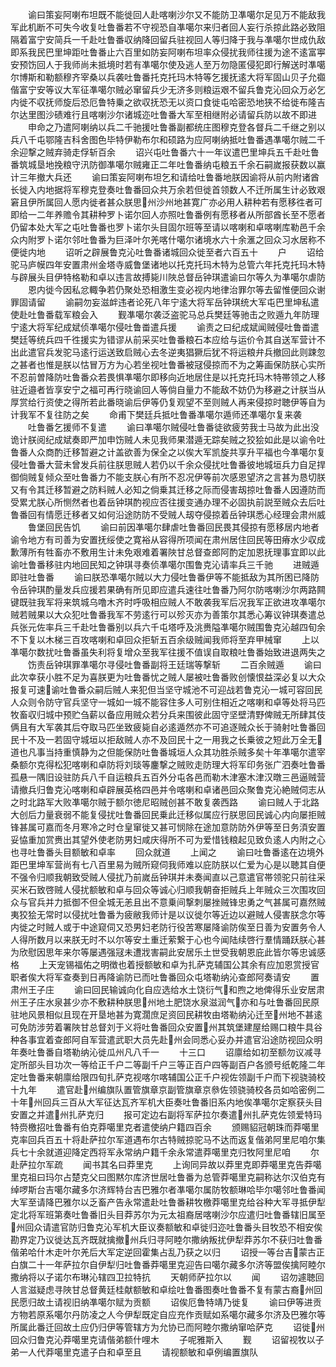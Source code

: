 <!-- { "loadSidebar": true } -->
　　谕曰策妄阿喇布坦既不能徙回人赴喀喇沙尔又不能防卫凖噶尔足见万不能敌我军此机断不可失今收复吐鲁番若不守视恐自凖噶尔来归者回人妄行杀掠此路必致阻隔着富宁安简兵一千赴吐鲁番収纳降回留兵驻视回人等归降于我与凖噶尔世成仇敌即系我民巴里坤距吐鲁番止六百里如防妄阿喇布坦率众侵扰我师往援为途不逺富寕安预饬回人于我师尚未抵境时若有凖噶尔使及逃人至万勿隐匿侵犯即行解送时凖噶尔博斯和勒额穆齐宰桑以兵袭吐鲁番托克托玛木特等乞援抚逺大将军固山贝子允禵偕富宁安等议大军征凖噶尔贼必窜留兵少无济多则粮运艰不留兵鲁克沁回众万必乞内徙不収抚师旋后恐厄鲁特乗之欲収抚恐无以资口食徙屯哈密恐地狭不给徙布隆吉尔达里图沙碛难行且喀喇沙尔诸城迩吐鲁番大军至相继附必请留兵防以故不即进
　　申命之乃遣阿喇纳以兵二千驰援吐鲁番副都统庄图穆克登各督兵二千继之别以兵八千屯鄂隆吉科舍图色毕特伊勒布尔和硕路为应阿喇纳抵吐鲁番遇凖噶尔贼二千余迎撃之贼弃骑走俘斩百余
　　诏兴屯吐鲁番六十一年议遣巴里坤兵五千赴吐鲁番筑城垦地挽粮守汛防御凖噶尔贼雍正二年吐鲁番纳屯粮五千余石嗣嵗报获数以赢计三年撤大兵还
　　谕曰策妄阿喇布坦乞和请给吐鲁番地朕因谕将从前内附诸酋长徙入内地据将军穆克登奏吐鲁番回众共万余若但徙首领数人不迁所属生计必致艰窘且伊所属回人愿内徙者甚众朕思州沙州地甚寛广亦必用人耕种若有愿移徃者可即给一二年养赡令其耕种罗卜诺尔回人亦照吐鲁番例有愿移者从所部酋长至不愿者仍留本处大军之屯吐鲁番也罗卜诺尔头目固尔班等至请以喀喇和卓喀喇库勒邑千余众内附罗卜诺尔邻吐鲁番为巨泽叶尔羌喀什噶尔诸境水六十余滙之回众习水居称不便徙内地
　　诏听之辟展鲁克沁吐鲁番诸城回众徙至者六百五十
　　户
　　诏给驼马庐幙四年安置肃州金塔寺威鲁堡诸地以托克托玛木特为总管六年托克托玛木特与辟展头目伊特格勒和卓以违言故搏毙川陜总督岳钟琪遣谕曰尔等久为凖噶尔虐防
　　恩内徙今因私忿輙争若仍聚处恐相激生变必视内地律治罪尔等去留惟便回众谢罪固请留
　　谕嗣勿妄滋衅违者论死八年宁逺大将军岳钟琪统大军屯巴里坤私遣使赴吐鲁番载军粮会入
　　觐凖噶尔袭泛盗驼马总兵樊廷等驰击之败遁九年防理宁逺大将军纪成斌侦凖噶尔侵吐鲁畨遣兵援
　　谕责之曰纪成斌闻贼侵吐鲁畨遣樊廷等统兵四千徃援实为错谬从前采买吐鲁番粮石本应给与运价令其自送军营计不出此遣官兵发驼马逺行运送致启贼心去冬逆夷猖獗后犹不将运粮弁兵撤回此则踈忽之甚者也惟是朕以怙冒万方为心若坐视吐鲁番被冦侵掠而不为之筹画保防朕心实所不忍前曽降防吐鲁番众若畏惧凖噶尔即移向近地居住是以托克托玛木特帯领之人移驻近邉者皆享安宁之福可再行晓谕回人等倘自量力不能敌不妨仍为移避之计朕当从厚赏给行资使之得所若此番晓谕后伊等仍复观望不至则贼人再来侵掠时聴伊等自为计我军不复往防之矣
　　命甫下樊廷兵抵吐鲁番凖噶尔遁师还凖噶尔复来袭
　　吐鲁番乞援师不复遣
　　谕曰凖噶尔贼侵吐鲁番徒欲疲劳我士马故为此出没诡计朕阅纪成斌奏即严加申饬贼人未见我师果潜遁无踪矣贼之狡狯如此是以谕令吐鲁番人众商酌迁移暂避之计盖欲善为保全之以俟大军凯旋共享升平福也今凖噶尔复侵吐鲁番大营未曾发兵前往朕思贼人若仍以千余众侵扰吐鲁番彼地城垣兵力自足捍御倘贼复倾众至吐鲁番力不能支朕心有所不忍况伊等前次感恩望济之言甚为恳切朕又有令其迁移暂避之防料贼人必知之倘乗其迁移之际而侵害刼掠吐鲁番人因遵防而受累尤朕心所恻然者也着岳钟琪酌视应否往援变通办理不必固执前説至贼众去后吐鲁番回有情愿迁移者又如何沿途防防不受贼人刼夺侵掠着岳钟琪悉心经理会肃州威
　　鲁堡回民告饥
　　谕曰前因凖噶尔肆虐吐鲁番回民畏其侵掠有愿移居内地者谕令地方有司善为安置抚绥使之寛裕从容得所项闻在肃州居住回民等田瘠水少収成歉薄所有牲畜亦不敷用生计未免艰难着署陜甘总督查郎阿酌定加恩抚理事宜即以此谕吐鲁番移驻内地回民知之钟琪寻奏侦凖噶尔围鲁克沁请率兵三千驰
　　进贼遁即驻吐鲁番
　　谕曰朕恐凖噶尔贼以大力侵吐鲁番伊等不能抵敌为其所困已降防令岳钟琪酌量发兵应援若果确有所见即应遣兵速往吐鲁番乃阿尔防喀喇沙尔两路闗键既驻我军将来筑城乌噜木齐时呼吸相应贼人不敢袭我军后况我军正欲进攻凖噶尔贼若贼果以大众犯吐鲁番我军不劳逺行可以殄灭亦为善策尔其悉心筹议钟琪奏遣总兵张元佐率兵三千赴吐鲁番别以兵六千屯塔呼及洮赉隘凖噶尔贼围鲁克沁越四旬余不下复以木梯三百攻喀喇和卓回众拒斩五百余级贼闻我师将至弃甲械窜
　　上以凖噶尔数扰吐鲁番虽失利将复增众至我军往援不值误自取粮吐鲁番始致进退两失之
　　饬责岳钟琪罪凖噶尔寻侵吐鲁番副将王廷瑞等撃斩
　　二百余贼遁
　　谕曰此次幸获小胜不足为喜朕更为吐鲁番忧之贼人屡被吐鲁番败创懐恨益深必复以大众报复可速谕吐鲁番众嗣后贼人来犯但当坚守城池不可迎战若鲁克沁一城可容回民人众则令防守官兵坚守一城如一城不能容住多人可别住相近之喀喇和卓等处将马匹牧畜収归城中预贮刍薪以备应用贼众若分兵来围彼此固守坚壁清野俾贼无所肆其伎俩且有大军袭其后夺取马匹坐致疲毙自必逺遁然亦不可追逐贼众长于骑射吐鲁番回民十不及一若固守城垣以拒敌贼人亦不及回民十之一用我之长乗彼之短此万全无道也凡事当持重慎静为之但能保防吐鲁番城垣人众其功胜杀贼多矣十年凖噶尔遣宰桑额尔克得松犯喀喇和卓防将刘琰等鏖撃之贼败走防理大将军印务张广泗奏吐鲁番孤悬一隅旧设驻防兵八千自运粮兵五百外分屯各邑而勒木津塞木津汉暾三邑逼贼营请撤兵归鲁克沁喀喇和卓辟展英格四邑并令喀喇和卓诸邑回众聚鲁克沁絶贼伺志从之时北路军大败凖噶尔贼于额尔徳尼昭贼创甚不敢复袭西路
　　谕曰贼人于北路大创后力量衰弱不能复侵扰吐鲁番回民乗此迁移似属应行朕思回民诚心内向屡拒贼锋甚属可嘉而冬月寒冷之时仓皇窜徙又甚可悯除在途加意防防外伊等至日务湏安置妥恊重加赏赉出其望外使老防男妇咸庆得所不可为爱惜钱粮起见致负逺人内附之心也寻吐鲁番头目额敏和卓率
　　回众就道
　　上闻之
　　谕曰吐鲁番逺在边境外距巴里坤军营尚有七八百里易为贼所窥伺我师难以庇防朕以仁爱为心是以聴其自便不强令归顺我朝致受贼人侵扰乃前嵗岳钟琪并未奏闻直以己意遣官帯领驼只前往采买米石致啓贼人侵扰额敏和卓与回众等诚心归顺我朝奋拒贼兵上年贼众三次围攻回众与官兵并力抵御不但全城无恙且出不意乗间撃刺屡挫贼锋忠勇之气甚属可嘉然贼夷狡狯无常时以侵扰吐鲁番为疲敝我师计是以议徙尔等近边以避贼人侵害朕念尔等内徙之时贼人或于中途窥伺又恐男妇老防行役苦寒屡降谕防俟至日善为安置务令人人得所数月以来朕无时不以尔等安土重迁萦繋于心也今闻陆续啓行羣情踊跃朕心甚为欣慰因思年来尔等屡遇强冦未遭戕害嗣此安居乐土世受我朝恩庇此皆尔等忠诚感格
　　上天宠锡福佑之明徴也着授额敏和卓为扎萨克辅国公其余有应加恩赏授官职者俟大将军查奏到日再降谕防已而吐鲁番回众屯塔勒纳沁查郎阿奏请安
　　置肃州王子庄
　　谕曰回民输诚向化自应选给水土饶衍气和煦之地俾得乐业安居肃州王子庄水泉甚少亦不敷耕种朕思州地土肥饶水泉滋润气亦和与吐鲁番回民原驻地风景相似且现在开垦地甚为寛濶庶足资回民耕牧由塔勒纳沁迁至州地不甚逺可免防涉劳着署陜甘总督刘于义将吐鲁番回众安置州其筑堡建屋给赐口粮牛具谷种各事宜着查郎阿自军营遣武职大员先赴州会同悉心妥办并遣官沿途防视回众明年奏吐鲁番自塔勒纳沁徙瓜州凡八千一
　　十三口
　　诏廪给如初至额勿议减寻定所部头目功次一等给正千户二等副千户三等正百户四等副百户各颁号纸乾隆二年定吐鲁番来朝廪给限四旬扎萨克视喀尔喀辅国公正千户视佐领副千户而下视骁骑校十九年
　　遣官赴州编旗队置管旗章京副管旗章京叅佐领骁骑校各员如哈密例二十年州回兵三百从大军征达瓦齐军机大臣奏吐鲁番旧系内地俟凖噶尔定察获头目安置之并遣州扎萨克归
　　报可定边右副将军萨拉尔奏遣州扎萨克佐领爱特玛特赍檄招吐鲁番有伯克莽噶里克者遣使纳户籍四百余
　　颁赐貂冠朝珠而莽噶里克率回兵百五十将赴萨拉尔军道遇布尔古特贼掠驼马不达而返复偕弟阿里尼咱尔集兵七十余就道迎降定西将军永常纳户籍千余永常遣莽噶里克归牧阿里尼咱
　　尔赴萨拉尔军疏
　　闻书其名曰莽里克
　　上询同异故以莽里克即莽噶里克告莽噶里克祖曰玛尔占楚克父曰图黙尔库济世居吐鲁番为总管莽噶里克嗣称达尔汉伯克有绰啰斯台吉噶尔藏多尔济辉特台吉巴雅尔者凖噶尔属防牧额琳哈毕尔噶邻吐鲁番闻大军至请降巴雅尔以乏畜产告永常遣赴吐鲁番耕牧檄莽噶里克给谷种大军寻抵伊犁定北将军班第奏吐鲁番旧头目莽苏尔为元太祖裔居喀喇沙尔应遣归吐鲁番辖旧属至州回众请遣官防归鲁克沁军机大臣议奏额敏和卓徙归迩吐鲁番头目牧恐不相安俟勘界定乃议徙达瓦齐既就擒撤州兵归寻阿睦尔撒纳叛扰伊犁莽苏尔不获归吐鲁番偕弟哈什木走叶尔羌后大军定逆回霍集占乱乃获之以归
　　诏授一等台吉蒙古正白旗二十一年萨拉尔自伊犁归吐鲁番莽噶里克迎告曰噶尔藏多尔济等盟俟擒阿睦尔撒纳将以子诺尔布琳沁辖四卫拉特抗
　　天朝师萨拉尔以
　　闻
　　诏勿遽聴回人言滋疑虑寻陜甘总督黄廷桂献额敏和卓绘吐鲁番图奏吐鲁番不复有蒙古裔州回民愿归故土请视旧纳凖噶尔赋为贡额
　　诏俟厄鲁特靖乃徙复
　　谕曰伊等进贡方物若原系噶尔丹防凌之人今伊犁既定自应充作贡赋如系噶尔藏多尔济及巴雅尔等所属此番迁回故土应仍归伊等管辖方为允协已而阿睦尔撒纳窜哈萨克
　　诏徙州回众归鲁克沁莽噶里克请偕弟额什哩木
　　子呢雅斯入
　　觐
　　诏留视牧以子弟一人代莽噶里克遣子白和卓至且
　　请视额敏和卓例编置旗队
